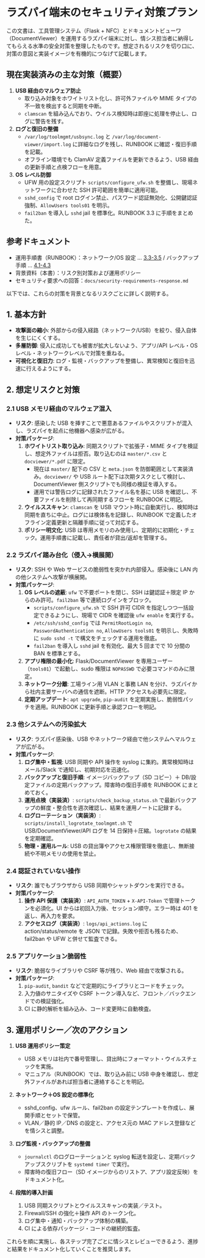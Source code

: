# ラズパイ端末のセキュリティ対策プラン

この文書は、工具管理システム（Flask + NFC）とドキュメントビューワ（DocumentViewer）を運用するラズパイ端末に対し、情シス担当者に納得してもらえる水準の安全対策を整理したものです。想定されるリスクを切り口に、対策の意図と実装イメージを有機的につなげて記載します。

## 現在実装済みの主な対策（概要）

1. **USB 経由のマルウェア防止**  
   - 取り込み対象をホワイトリスト化し、許可外ファイルや MIME タイプの不一致を検出すると同期を中断。  
   - `clamscan` を組み込んでおり、ウイルス検知時は即座に処理を停止し、ログに警告を残す。
2. **ログと復旧の整備**  
   - `/var/log/toolmgmt/usbsync.log` と `/var/log/document-viewer/import.log` に詳細なログを残し、RUNBOOK に確認・復旧手順を記載。  
   - オフライン環境でも ClamAV 定義ファイルを更新できるよう、USB 経由の更新手順と点検フローを用意。
3. **OS レベル防御**  
   - UFW 用の設定スクリプト `scripts/configure_ufw.sh` を整備し、現場ネットワークに合わせた SSH 許可範囲を簡単に適用可能。  
   - `sshd_config` で root ログイン禁止、パスワード認証無効化、公開鍵認証強制、`AllowUsers tools01` を明示。  
   - `fail2ban` を導入し `sshd` jail を標準化。RUNBOOK 3.3 に手順をまとめた。

## 参考ドキュメント

- 運用手順書（RUNBOOK）：ネットワーク/OS 設定 … [3.3-3.5](../RUNBOOK.md#33-os-レベル防御firewall--ssh) / バックアップ手順 … [4.1-4.3](../RUNBOOK.md#41-日次バックアップ保持-14-日)
- 背景資料（本書）：リスク別対策および運用ポリシー
- セキュリティ要求への回答：`docs/security-requirements-response.md`

以下では、これらの対策を背景となるリスクごとに詳しく説明する。

## 1. 基本方針

- **攻撃面の縮小**: 外部からの侵入経路（ネットワーク/USB）を絞り、侵入自体を生じにくくする。
- **多層防御**: 侵入に成功しても被害が拡大しないよう、アプリ/API レベル・OS レベル・ネットワークレベルで対策を重ねる。
- **可視化と復旧力**: ログ・監視・バックアップを整備し、異常検知と復旧を迅速に行えるようにする。

## 2. 想定リスクと対策

### 2.1 USB メモリ経由のマルウェア混入
- **リスク**: 感染した USB を挿すことで悪意あるファイルやスクリプトが混入し、ラズパイを起点に他機器へ感染が広がる。
- **対策パッケージ**:
  1. **ホワイトリスト取り込み**: 同期スクリプトで拡張子・MIME タイプを検証し、想定外ファイルは拒否。取り込むのは `master/*.csv` と `docviewer/*.pdf` に限定。
      - 現在は `master/` 配下の CSV と `meta.json` を防御範囲として実装済み。`docviewer/` や USB ルート配下は次期タスクとして検討し、DocumentViewer 側スクリプトでも同様の検証を導入する。
      - 運用では警告ログに記録されたファイル名を基に USB を確認し、不要ファイルを削除して再同期するフローを RUNBOOK に明記。
  2. **ウイルススキャン**: `clamscan` を USB マウント時に自動実行し、検知時は同期を直ちに中止。ログには検体名を記録し、RUNBOOK で定義したオフライン定義更新と隔離手順に従って対応する。
  3. **ポリシー明文化**: USB は専用メモリのみ使用し、定期的に初期化・チェック。運用手順書に記載し、責任者が貸出/返却を管理する。

### 2.2 ラズパイ踏み台化（侵入→横展開）
- **リスク**: SSH や Web サービスの脆弱性を突かれ内部侵入。感染後に LAN 内の他システムへ攻撃が横展開。
- **対策パッケージ**:
  1. **OS レベルの遮蔽**: `ufw` で不要ポートを閉じ、SSH は鍵認証＋限定 IP からのみ許可。`fail2ban` 等で連続ログインをブロック。
      - `scripts/configure_ufw.sh` で SSH 許可 CIDR を指定しつつ一括設定できるようにし、現場で CIDR を確認後 `ufw enable` を実行する。
      - `/etc/ssh/sshd_config` では `PermitRootLogin no`, `PasswordAuthentication no`, `AllowUsers tools01` を明示し、失敗時に `sudo sshd -t` で構文をチェックする運用を徹底。
      - `fail2ban` を導入し `sshd` jail を有効化、最大 5 回までで 10 分間の BAN を標準とする。
  2. **アプリ権限の最小化**: Flask/DocumentViewer を専用ユーザー（`tools01`）で起動し、sudo 権限は `NOPASSWD` で必要コマンドのみに限定。
  3. **ネットワーク分離**: 工場ライン用 VLAN と事務 LAN を分け、ラズパイから社内主要サーバへの通信を遮断。HTTP アクセスも必要先に限定。
  4. **定期アップデート**: `apt upgrade`, `pip-audit` を定期実施し、脆弱性パッチを適用。RUNBOOK に更新手順と承認フローを明記。

### 2.3 他システムへの汚染拡大
- **リスク**: ラズパイ感染後、USB やネットワーク経由で他システムへマルウェアが広がる。
- **対策パッケージ**:
  1. **ログ集中・監視**: USB 同期や API 操作を syslog に集約。異常検知時はメール/Slack で通知し、初期対応を迅速化。
  2. **バックアップと復旧手順**: イメージバックアップ（SD コピー）＋ DB/設定ファイルの定期バックアップ。障害時の復旧手順を RUNBOOK にまとめておく。
  3. **運用点検（実装済）**: `scripts/check_backup_status.sh` で最新バックアップの鮮度・整合性を週次確認し、結果を運用ノートに記録する。
  4. **ログローテーション（実装済）**: `scripts/install_logrotate_toolmgmt.sh` で USB/DocumentViewer/API ログを 14 日保持＋圧縮。`logrotate` の結果を定期確認。
  3. **物理・運用ルール**: USB の貸出簿やアクセス権限管理を徹底し、無断接続や不明メモリの使用を禁止。

### 2.4 認証されていない操作
- **リスク**: 誰でもブラウザから USB 同期やシャットダウンを実行できる。
- **対策パッケージ**:
  1. **操作 API 保護（実装済）**: `API_AUTH_TOKEN` + `X-API-Token` で管理トークンを必須化。UI からは初回入力後、セッション順守。エラー時は 401 を返し、再入力を要求。
  2. **アクセスログ（実装済）**: `logs/api_actions.log` に action/status/remote を JSON で記録。失敗や拒否も残るため、fail2ban や UFW と併せて監査できる。

### 2.5 アプリケーション脆弱性
- **リスク**: 脆弱なライブラリや CSRF 等が残り、Web 経由で攻撃される。
- **対策パッケージ**:
  1. `pip-audit`, `bandit` などで定期的にライブラリとコードをチェック。
  2. 入力値のサニタイズや CSRF トークン導入など、フロント／バックエンドでの検証強化。
  3. CI に静的解析を組み込み、コード変更時に自動検査。

## 3. 運用ポリシー／次のアクション

1. **USB 運用ポリシー策定**
   - USB メモリは社内で番号管理し、貸出時にフォーマット・ウイルスチェックを実施。
   - マニュアル（RUNBOOK）では、取り込み前に USB 中身を確認し、想定外ファイルがあれば担当者に連絡することを明記。

2. **ネットワーク＋OS 設定の標準化**
   - sshd_config、ufw ルール、fail2ban の設定テンプレートを作成し、展開手順とセットで保管。
   - VLAN／静的 IP／DNS の設定と、アクセス元の MAC アドレス登録などを情シスと調整。

3. **ログ監視・バックアップの整備**
   - `journalctl` のログローテーションと syslog 転送を設定し、定期バックアップスクリプトを `systemd timer` で実行。
   - 障害時の復旧フロー（SD イメージからのリストア、アプリ設定反映）をドキュメント化。

4. **段階的導入計画**
   1. USB 同期スクリプトとウイルススキャンの実装／テスト。
   2. Firewall/SSH の強化＋操作 API のトークン化。
   3. ログ集中・通知・バックアップ体制の構築。
   4. CI による依存パッケージ・コードの継続的監査。

これらを順に実施し、各ステップ完了ごとに情シスとレビューできるよう、進捗と結果をドキュメント化していくことを推奨します。

